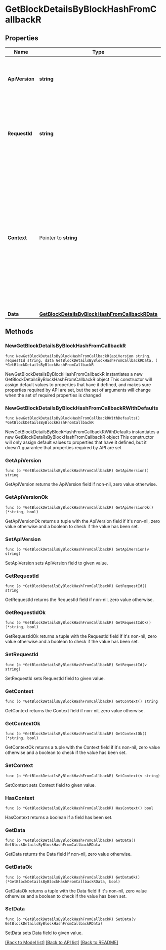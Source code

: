 # GetBlockDetailsByBlockHashFromCallbackR

## Properties

Name | Type | Description | Notes
------------ | ------------- | ------------- | -------------
**ApiVersion** | **string** | Specifies the version of the API that incorporates this endpoint. | 
**RequestId** | **string** | Defines the ID of the request. The &#x60;requestId&#x60; is generated by Crypto APIs and it&#39;s unique for every request. | 
**Context** | Pointer to **string** | In batch situations the user can use the context to correlate responses with requests. This property is present regardless of whether the response was successful or returned as an error. &#x60;context&#x60; is specified by the user. | [optional] 
**Data** | [**GetBlockDetailsByBlockHashFromCallbackRData**](GetBlockDetailsByBlockHashFromCallbackRData.md) |  | 

## Methods

### NewGetBlockDetailsByBlockHashFromCallbackR

`func NewGetBlockDetailsByBlockHashFromCallbackR(apiVersion string, requestId string, data GetBlockDetailsByBlockHashFromCallbackRData, ) *GetBlockDetailsByBlockHashFromCallbackR`

NewGetBlockDetailsByBlockHashFromCallbackR instantiates a new GetBlockDetailsByBlockHashFromCallbackR object
This constructor will assign default values to properties that have it defined,
and makes sure properties required by API are set, but the set of arguments
will change when the set of required properties is changed

### NewGetBlockDetailsByBlockHashFromCallbackRWithDefaults

`func NewGetBlockDetailsByBlockHashFromCallbackRWithDefaults() *GetBlockDetailsByBlockHashFromCallbackR`

NewGetBlockDetailsByBlockHashFromCallbackRWithDefaults instantiates a new GetBlockDetailsByBlockHashFromCallbackR object
This constructor will only assign default values to properties that have it defined,
but it doesn't guarantee that properties required by API are set

### GetApiVersion

`func (o *GetBlockDetailsByBlockHashFromCallbackR) GetApiVersion() string`

GetApiVersion returns the ApiVersion field if non-nil, zero value otherwise.

### GetApiVersionOk

`func (o *GetBlockDetailsByBlockHashFromCallbackR) GetApiVersionOk() (*string, bool)`

GetApiVersionOk returns a tuple with the ApiVersion field if it's non-nil, zero value otherwise
and a boolean to check if the value has been set.

### SetApiVersion

`func (o *GetBlockDetailsByBlockHashFromCallbackR) SetApiVersion(v string)`

SetApiVersion sets ApiVersion field to given value.


### GetRequestId

`func (o *GetBlockDetailsByBlockHashFromCallbackR) GetRequestId() string`

GetRequestId returns the RequestId field if non-nil, zero value otherwise.

### GetRequestIdOk

`func (o *GetBlockDetailsByBlockHashFromCallbackR) GetRequestIdOk() (*string, bool)`

GetRequestIdOk returns a tuple with the RequestId field if it's non-nil, zero value otherwise
and a boolean to check if the value has been set.

### SetRequestId

`func (o *GetBlockDetailsByBlockHashFromCallbackR) SetRequestId(v string)`

SetRequestId sets RequestId field to given value.


### GetContext

`func (o *GetBlockDetailsByBlockHashFromCallbackR) GetContext() string`

GetContext returns the Context field if non-nil, zero value otherwise.

### GetContextOk

`func (o *GetBlockDetailsByBlockHashFromCallbackR) GetContextOk() (*string, bool)`

GetContextOk returns a tuple with the Context field if it's non-nil, zero value otherwise
and a boolean to check if the value has been set.

### SetContext

`func (o *GetBlockDetailsByBlockHashFromCallbackR) SetContext(v string)`

SetContext sets Context field to given value.

### HasContext

`func (o *GetBlockDetailsByBlockHashFromCallbackR) HasContext() bool`

HasContext returns a boolean if a field has been set.

### GetData

`func (o *GetBlockDetailsByBlockHashFromCallbackR) GetData() GetBlockDetailsByBlockHashFromCallbackRData`

GetData returns the Data field if non-nil, zero value otherwise.

### GetDataOk

`func (o *GetBlockDetailsByBlockHashFromCallbackR) GetDataOk() (*GetBlockDetailsByBlockHashFromCallbackRData, bool)`

GetDataOk returns a tuple with the Data field if it's non-nil, zero value otherwise
and a boolean to check if the value has been set.

### SetData

`func (o *GetBlockDetailsByBlockHashFromCallbackR) SetData(v GetBlockDetailsByBlockHashFromCallbackRData)`

SetData sets Data field to given value.



[[Back to Model list]](../README.md#documentation-for-models) [[Back to API list]](../README.md#documentation-for-api-endpoints) [[Back to README]](../README.md)


